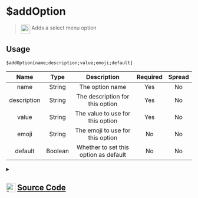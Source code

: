 # $addOption
> <img align="top" src="https://upload.wikimedia.org/wikipedia/commons/thumb/e/e4/Infobox_info_icon.svg/160px-Infobox_info_icon.svg.png?20150409153300" alt="image" width="25" height="auto"> Adds a select menu option
## Usage
```
$addOption[name;description;value;emoji;default]
```
| Name | Type | Description | Required | Spread
| :---: | :---: | :---: | :---: | :---: |
name | String | The option name | Yes | No
description | String | The description for this option | Yes | No
value | String | The value to use for this option | Yes | No
emoji | String | The emoji to use for this option | No | No
default | Boolean | Whether to set this option as default | No | No
<details>
<summary>
    
## <img align="top" src="https://cdn4.iconfinder.com/data/icons/iconsimple-logotypes/512/github-512.png" alt="image" width="25" height="auto">  [Source Code](https://github.com/tryforge/ForgeScript-V2/blob/main/src/native/addOption.ts)
    
</summary>
    
```ts
import { APISelectMenuOption, StringSelectMenuBuilder, parseEmoji } from "discord.js"
import { ArgType, NativeFunction, Return } from "../structures"

export default new NativeFunction({
    name: "$addOption",
    version: "1.0.0",
    description: "Adds a select menu option",
    unwrap: true,
    brackets: true,
    args: [
        {
            name: "name",
            description: "The option name",
            rest: false,
            required: true,
            type: ArgType.String,
        },
        {
            name: "description",
            description: "The description for this option",
            rest: false,
            type: ArgType.String,
            required: true,
        },
        {
            name: "value",
            description: "The value to use for this option",
            rest: false,
            required: true,
            type: ArgType.String,
        },
        {
            name: "emoji",
            description: "The emoji to use for this option",
            type: ArgType.String,
            rest: false,
        },
        {
            name: "default",
            description: "Whether to set this option as default",
            rest: false,
            type: ArgType.Boolean,
        },
    ],
    execute(ctx, [name, desc, value, emoji, def]) {
        const comp = ctx.container.components.at(-1)?.components[0]

        const data: APISelectMenuOption = {
            label: name,
            description: desc,
            value,
            default: def ?? false,
            emoji: emoji
                ? (parseEmoji(emoji) as APISelectMenuOption["emoji"]) ?? {
                      name: emoji,
                  }
                : undefined,
        }

        if (!!comp && "addOptions" in comp) {
            comp.addOptions(data)
        }

        return Return.success()
    },
})

```
    
</details>